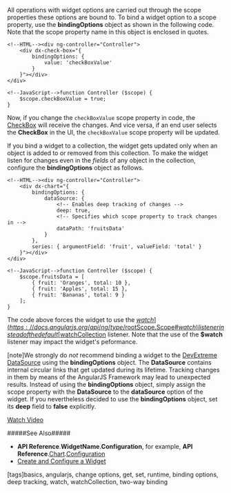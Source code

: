 All operations with widget options are carried out through the scope properties these options are bound to. To bind a widget option to a scope property, use the **bindingOptions** object as shown in the following code. Note that the scope property name in this object is enclosed in quotes.

    <!--HTML--><div ng-controller="Controller">
        <div dx-check-box="{
            bindingOptions: {
                value: 'checkBoxValue'
            }
        }"></div>
    </div>

<!---->

    <!--JavaScript-->function Controller ($scope) {
        $scope.checkBoxValue = true;
    }

Now, if you change the `checkBoxValue` scope property in code, the [CheckBox](/concepts/05%20Widgets/CheckBox/00%20Overview.md '/Documentation/Guide/Widgets/CheckBox/Overview/') will receive the changes. And vice versa, if an end user selects the **CheckBox** in the UI, the `checkBoxValue` scope property will be updated.

If you bind a widget to a collection, the widget gets updated only when an object is added to or removed from this collection. To make the widget listen for changes even in the _fields_ of any object in the collection, configure the **bindingOptions** object as follows.

    <!--HTML--><div ng-controller="Controller">
        <div dx-chart="{
            bindingOptions: {
                dataSource: {
                    <!-- Enables deep tracking of changes -->
                    deep: true,
                    <!-- Specifies which scope property to track changes in -->
                    dataPath: 'fruitsData'
                }
            },
            series: { argumentField: 'fruit', valueField: 'total' }
        }"></div>
    </div>
    
<!---->

    <!--JavaScript-->function Controller ($scope) {
        $scope.fruitsData = [
            { fruit: 'Oranges', total: 10 },
            { fruit: 'Apples', total: 15 },
            { fruit: 'Bananas', total: 9 }
        ];
    }

The code above forces the widget to use the [$watch](https://docs.angularjs.org/api/ng/type/$rootScope.Scope#$watch) listener instead of the default [$watchCollection](https://docs.angularjs.org/api/ng/type/$rootScope.Scope#$watchCollection) listener. Note that the use of the **$watch** listener may impact the widget's peformance.

[note]We strongly do _not_ recommend binding a widget to the [DevExtreme DataSource](/api-reference/30%20Data%20Layer/DataSource '/Documentation/ApiReference/Data_Layer/DataSource/') using the **bindingOptions** object. The **DataSource** contains internal circular links that get updated during its lifetime. Tracking changes in them by means of the AngularJS Framework may lead to unexpected results. Instead of using the **bindingOptions** object, simply assign the scope property with the **DataSource** to the **dataSource** option of the widget. If you nevertheless decided to use the **bindingOptions** object, set its **deep** field to **false** explicitly.

<a href="http://www.youtube.com/watch?v=iIZj6hOFg0o&index=42&list=PL8h4jt35t1wjGvgflbHEH_e3b23AA30-z" class="button orange small fix-width-155" target="_blank">Watch Video</a>

#####See Also#####
- **API Reference**.**WidgetName**.**Configuration**, for example, **API Reference**.[Chart](/api-reference/20%20Data%20Visualization%20Widgets/dxChart '/Documentation/ApiReference/Data_Visualization_Widgets/dxChart').[Configuration](/api-reference/20%20Data%20Visualization%20Widgets/dxChart/1%20Configuration '/Documentation/ApiReference/Data_Visualization_Widgets/dxChart/Configuration/')
- [Create and Configure a Widget](/concepts/00%20Getting%20Started/20%20Widget%20Basics%20-%20AngularJS/01%20Create%20and%20Configure%20a%20Widget.md '/Documentation/Guide/Getting_Started/Widget_Basics_-_AngularJS/Create_and_Configure_a_Widget')

[tags]basics, angularjs, change options, get, set, runtime, binding options, deep tracking, watch, watchCollection, two-way binding